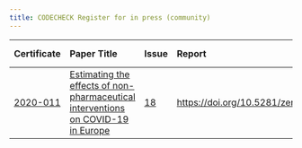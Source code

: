 ```yaml
---
title: CODECHECK Register for in press (community)
---
```



|Certificate |Paper Title                                                                       |Issue |Report                                 |Check date |
|:-------|:--------------------------------|:---|:--------------------------|:----------|
|[2020-011](https://codecheck.org.uk/register/certs/2020-011/)|[Estimating the effects of non-pharmaceutical interventions on COVID-19 in Europe ](http://doi.org/10.1038/s41586-020-2405-7)|[18](https://github.com/codecheckers/register/issues/18)|https://doi.org/10.5281/zenodo.3893138 |2020-06-13 |

